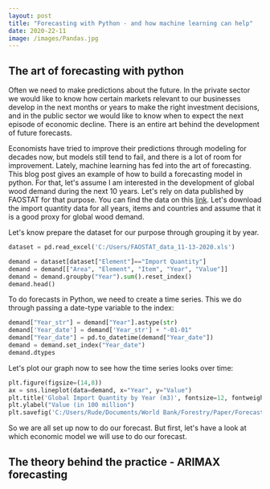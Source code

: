 ```yaml
---
layout: post
title: "Forecasting with Python - and how machine learning can help"
date: 2020-22-11
image: /images/Pandas.jpg
---
```


## The art of forecasting with python 

Often we need to make predictions about the future. In the private sector we would like to know how certain markets relevant to our businesses develop in the next months or years to make the right investment decisions, and in the public sector we would like to know when to expect the next episode of economic decline. There is an entire art behind the development of future forecasts. 

Economists have tried to improve their predictions through modeling for decades now, but models still tend to fail, and there is a lot of room for improvement. Lately, machine learning has fed into the art of forecasting. This blog post gives an example of how to build a forecasting model in python. For that, let's assume I am interested in the development of global wood demand during the next 10 years. Let's rely on data published by FAOSTAT for that purpose. You can find the data on this <a href="http://www.fao.org/faostat/en/#data/FO">link</a>. Let's download the import quantity data for all years, items and countries and assume that it is a good proxy for global wood demand. 

Let's know prepare the dataset for our purpose through grouping it by year. 

```python
dataset = pd.read_excel('C:/Users/FAOSTAT_data_11-13-2020.xls')

demand = dataset[dataset["Element"]=="Import Quantity"]
demand = demand[["Area", "Element", "Item", "Year", "Value"]]
demand = demand.groupby("Year").sum().reset_index()
demand.head()
```

To do forecasts in Python, we need to create a time series. This we do through passing a date-type variable to the index: 

```python
demand["Year_str"] = demand["Year"].astype(str)
demand['Year_date'] = demand['Year_str'] + "-01-01"
demand["Year_date"] = pd.to_datetime(demand["Year_date"])
demand = demand.set_index("Year_date")
demand.dtypes
```

Let's plot our graph now to see how the time series looks over time: 

```python
plt.figure(figsize=(14,8))
ax = sns.lineplot(data=demand, x="Year", y="Value")
plt.title('Global Import Quantity by Year (m3)', fontsize=12, fontweight='bold')
plt.ylabel("Value (in 100 million")
plt.savefig('C:/Users/Rude/Documents/World Bank/Forestry/Paper/Forecast/LinePlot.png')
```

So we are all set up now to do our forecast. But first, let's have a look at which economic model we will use to do our forecast. 

## The theory behind the practice - ARIMAX forecasting 

